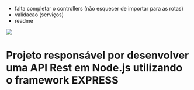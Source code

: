- falta completar o controllers (não esquecer de importar para as rotas)
- validacao (serviços)
- readme

<img src="https://img.icons8.com/bubbles/50/000000/star.png"/> 
<h1> Projeto responsável por desenvolver uma API Rest em Node.js utilizando o framework EXPRESS </h1>
